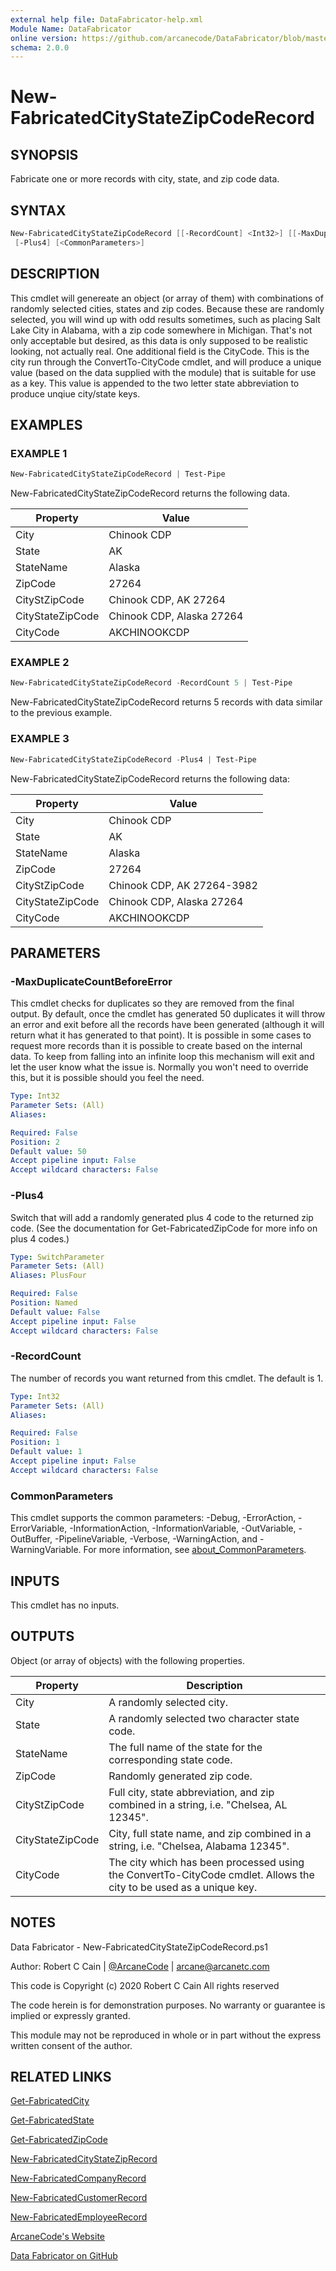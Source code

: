 ```yaml
---
external help file: DataFabricator-help.xml
Module Name: DataFabricator
online version: https://github.com/arcanecode/DataFabricator/blob/master/Documentation/Get-FabricatedCity.md
schema: 2.0.0
---
```


# New-FabricatedCityStateZipCodeRecord

## SYNOPSIS

Fabricate one or more records with city, state, and zip code data.

## SYNTAX

```powershell
New-FabricatedCityStateZipCodeRecord [[-RecordCount] <Int32>] [[-MaxDuplicateCountBeforeError] <Int32>]
 [-Plus4] [<CommonParameters>]
```

## DESCRIPTION

This cmdlet will genereate an object (or array of them) with combinations of randomly selected cities, states and zip codes.
Because these are randomly selected, you will wind up with odd results sometimes, such as placing Salt Lake City in Alabama, with a zip code somewhere in Michigan.
That's not only acceptable but desired, as this data is only supposed to be realistic looking, not actually real.
One additional field is the CityCode. 
This is the city run through the ConvertTo-CityCode cmdlet, and will produce a unique value (based on the data supplied with the module) that is suitable for use as a key.
This value is appended to the two letter state abbreviation to produce unqiue city/state keys.

## EXAMPLES

### EXAMPLE 1

```powershell
New-FabricatedCityStateZipCodeRecord | Test-Pipe
```

New-FabricatedCityStateZipCodeRecord returns the following data.


Property | Value
| ----- | ------ |
City | Chinook CDP
State | AK
StateName | Alaska
ZipCode | 27264
CityStZipCode | Chinook CDP, AK 27264
CityStateZipCode | Chinook CDP, Alaska 27264
CityCode | AKCHINOOKCDP

### EXAMPLE 2

```powershell
New-FabricatedCityStateZipCodeRecord -RecordCount 5 | Test-Pipe
```

New-FabricatedCityStateZipCodeRecord returns 5 records with data similar to the previous example.

### EXAMPLE 3

```powershell
New-FabricatedCityStateZipCodeRecord -Plus4 | Test-Pipe
```

New-FabricatedCityStateZipCodeRecord returns the following data:


Property | Value
| ----- | ------ |
City | Chinook CDP
State | AK
StateName | Alaska
ZipCode | 27264
CityStZipCode | Chinook CDP, AK 27264-3982
CityStateZipCode | Chinook CDP, Alaska 27264
CityCode | AKCHINOOKCDP

## PARAMETERS

### -MaxDuplicateCountBeforeError

This cmdlet checks for duplicates so they are removed from the final output.
By default, once the cmdlet has generated 50 duplicates it will throw an error and exit before all the records have been generated (although it will return what it has generated to that point).
It is possible in some cases to request more records than it is possible to create based on the internal data.
To keep from falling into an infinite loop this mechanism will exit and let the user know what the issue is.
Normally you won't need to override this, but it is possible should you feel the need.

```yaml
Type: Int32
Parameter Sets: (All)
Aliases:

Required: False
Position: 2
Default value: 50
Accept pipeline input: False
Accept wildcard characters: False
```

### -Plus4

Switch that will add a randomly generated plus 4 code to the returned zip code.
(See the documentation for Get-FabricatedZipCode for more info on plus 4 codes.)

```yaml
Type: SwitchParameter
Parameter Sets: (All)
Aliases: PlusFour

Required: False
Position: Named
Default value: False
Accept pipeline input: False
Accept wildcard characters: False
```

### -RecordCount

The number of records you want returned from this cmdlet.
The default is 1.

```yaml
Type: Int32
Parameter Sets: (All)
Aliases:

Required: False
Position: 1
Default value: 1
Accept pipeline input: False
Accept wildcard characters: False
```

### CommonParameters

This cmdlet supports the common parameters: -Debug, -ErrorAction, -ErrorVariable, -InformationAction, -InformationVariable, -OutVariable, -OutBuffer, -PipelineVariable, -Verbose, -WarningAction, and -WarningVariable. For more information, see [about_CommonParameters](http://go.microsoft.com/fwlink/?LinkID=113216).

## INPUTS

This cmdlet has no inputs.

## OUTPUTS

Object (or array of objects) with the following properties.

Property | Description
| ----- | ------ |
City | A randomly selected city.
State | A randomly selected two character state code.
StateName | The full name of the state for the corresponding state code.
ZipCode | Randomly generated zip code.
CityStZipCode | Full city, state abbreviation, and zip combined in a string, i.e. "Chelsea, AL 12345".
CityStateZipCode | City, full state name, and zip combined in a string, i.e. "Chelsea, Alabama 12345".
CityCode | The city which has been processed using the ConvertTo-CityCode cmdlet. Allows the city to be used as a unique key.

## NOTES

Data Fabricator - New-FabricatedCityStateZipCodeRecord.ps1

Author: Robert C Cain | [@ArcaneCode](https://twitter.com/arcanecode) | arcane@arcanetc.com

This code is Copyright (c) 2020 Robert C Cain All rights reserved

The code herein is for demonstration purposes.
No warranty or guarantee is implied or expressly granted.

This module may not be reproduced in whole or in part without
the express written consent of the author.

## RELATED LINKS

[Get-FabricatedCity](https://github.com/arcanecode/DataFabricator/blob/master/Documentation/Get-FabricatedCity.md)

[Get-FabricatedState](https://github.com/arcanecode/DataFabricator/blob/master/Documentation/Get-FabricatedState.md)

[Get-FabricatedZipCode](https://github.com/arcanecode/DataFabricator/blob/master/Documentation/Get-FabricatedZipCode.md)

[New-FabricatedCityStateZipRecord](https://github.com/arcanecode/DataFabricator/blob/master/Documentation/New-FabricatedCityStateZipRecord.md)

[New-FabricatedCompanyRecord](https://github.com/arcanecode/DataFabricator/blob/master/Documentation/New-FabricatedCompanyRecord.md)

[New-FabricatedCustomerRecord](https://github.com/arcanecode/DataFabricator/blob/master/Documentation/New-FabricatedCustomerRecord.md)

[New-FabricatedEmployeeRecord](https://github.com/arcanecode/DataFabricator/blob/master/Documentation/New-FabricatedEmployeeRecord.md)

[ArcaneCode's Website](http://arcanecode.me)

[Data Fabricator on GitHub](http://datafabricator.com)
